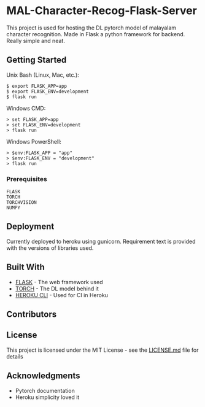 # MAL-Character-Recog-Flask-Server

This project is used for hosting the DL pytorch model of malayalam character recognition. Made in Flask a python framework for backend. Really simple and neat.

## Getting Started

Unix Bash (Linux, Mac, etc.):

```
$ export FLASK_APP=app
$ export FLASK_ENV=development
$ flask run
```

Windows CMD:

```
> set FLASK_APP=app
> set FLASK_ENV=development
> flask run
```

Windows PowerShell:

```
> $env:FLASK_APP = "app"
> $env:FLASK_ENV = "development"
> flask run
```

### Prerequisites

```
FLASK
TORCH
TORCHVISION
NUMPY
```

## Deployment

Currently deployed to heroku using gunicorn. Requirement text is provided with the versions of libraries used. 

## Built With

* [FLASK](https://flask.palletsprojects.com/en/1.1.x/) - The web framework used
* [TORCH](https://pytorch.org/) - The DL model behind it
* [HEROKU CLI](https://devcenter.heroku.com/articles/heroku-cli) - Used for CI in Heroku 

## Contributors

## License

This project is licensed under the MIT License - see the [LICENSE.md](LICENSE.md) file for details

## Acknowledgments

* Pytorch documentation 
* Heroku simplicity loved it 

